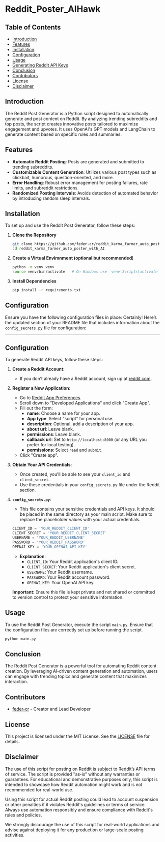 # Reddit_Poster_AIHawk

## Table of Contents
- [Introduction](#introduction)
- [Features](#features)
- [Installation](#installation)
- [Configuration](#configuration)
- [Usage](#usage)
- [Generating Reddit API Keys](#generating-reddit-api-keys)
- [Conclusion](#conclusion)
- [Contributors](#contributors)
- [License](#license)
- [Disclaimer](#disclaimer)

## Introduction

The Reddit Post Generator is a Python script designed to automatically generate and post content on Reddit. By analyzing trending subreddits and top posts, the script creates innovative posts tailored to maximize engagement and upvotes. It uses OpenAI's GPT models and LangChain to generate content based on specific rules and summaries.

## Features

- **Automatic Reddit Posting**: Posts are generated and submitted to trending subreddits.
- **Customizable Content Generation**: Utilizes various post types such as clickbait, humorous, question-oriented, and more.
- **Error Handling**: Robust error management for posting failures, rate limits, and subreddit restrictions.
- **Randomized Posting Intervals**: Avoids detection of automated behavior by introducing random sleep intervals.

## Installation

To set up and use the Reddit Post Generator, follow these steps:

1. **Clone the Repository**

   ```bash
   git clone https://github.com/feder-cr/reddit_karma_farmer_auto_poster_with_AI.git
   cd reddit_karma_farmer_auto_poster_with_AI
   ```

2. **Create a Virtual Environment (optional but recommended)**

   ```bash
   python -m venv venv
   source venv/bin/activate   # On Windows use `venv\Scripts\activate`
   ```

3. **Install Dependencies**

   ```bash
   pip install -r requirements.txt
   ```



## Configuration

Ensure you have the following configuration files in place:
Certainly! Here’s the updated section of your README file that includes information about the `config_secrets.py` file for configuration:

---

## Configuration

To generate Reddit API keys, follow these steps:

1. **Create a Reddit Account**:
   - If you don’t already have a Reddit account, sign up at [reddit.com](https://www.reddit.com).

2. **Register a New Application**:
   - Go to [Reddit App Preferences](https://www.reddit.com/prefs/apps).
   - Scroll down to "Developed Applications" and click "Create App".
   - Fill out the form:
     - **name**: Choose a name for your app.
     - **App type**: Select "script" for personal use.
     - **description**: Optional, add a description of your app.
     - **about url**: Leave blank.
     - **permissions**: Leave blank.
     - **callback url**: Set to `http://localhost:8000` (or any URL you prefer for local testing).
     - **permissions**: Select `read` and `submit`.
   - Click "Create app".

3. **Obtain Your API Credentials**:
   - Once created, you'll be able to see your `client_id` and `client_secret`.
   - Use these credentials in your `config_secrets.py` file under the Reddit section.

4. **`config_secrets.py`**:
   - This file contains your sensitive credentials and API keys. It should be placed in the same directory as your main script. Make sure to replace the placeholder values with your actual credentials.

   ```python
   CLIENT_ID = 'YOUR_REDDIT_CLIENT_ID'
   CLIENT_SECRET = 'YOUR_REDDIT_CLIENT_SECRET'
   USERNAME = 'YOUR_REDDIT_USERNAME'
   PASSWORD = 'YOUR_REDDIT_PASSWORD'
   OPENAI_KEY = 'YOUR_OPENAI_API_KEY'
   ```

   - **Explanation**:
     - `CLIENT_ID`: Your Reddit application's client ID.
     - `CLIENT_SECRET`: Your Reddit application's client secret.
     - `USERNAME`: Your Reddit username.
     - `PASSWORD`: Your Reddit account password.
     - `OPENAI_KEY`: Your OpenAI API key.

   **Important**: Ensure this file is kept private and not shared or committed to version control to protect your sensitive information.


## Usage

To use the Reddit Post Generator, execute the script `main.py`. Ensure that the configuration files are correctly set up before running the script.

```bash
python main.py
```

## Conclusion

The Reddit Post Generator is a powerful tool for automating Reddit content creation. By leveraging AI-driven content generation and automation, users can engage with trending topics and generate content that maximizes interaction.

## Contributors

- [feder-cr](https://github.com/feder-cr) - Creator and Lead Developer

## License

This project is licensed under the MIT License. See the [LICENSE](LICENSE) file for details.

## Disclaimer

The use of this script for posting on Reddit is subject to Reddit’s API terms of service. The script is provided "as-is" without any warranties or guarantees. For educational and demonstrative purposes only, this script is intended to showcase how Reddit automation might work and is not recommended for real-world use.

Using this script for actual Reddit posting could lead to account suspension or other penalties if it violates Reddit's guidelines or terms of service. Always use automation responsibly and ensure compliance with Reddit's rules and policies.

We strongly discourage the use of this script for real-world applications and advise against deploying it for any production or large-scale posting activities.
